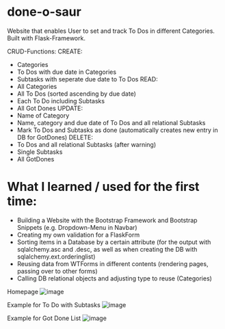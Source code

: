 # done-o-saur
Website that enables User to set and track To Dos in different Categories. Built with Flask-Framework.

CRUD-Functions:
CREATE:
- Categories
- To Dos with due date in Categories
- Subtasks with seperate due date to To Dos
READ:
- All Categories
- All To Dos (sorted ascending by due date)
- Each To Do including Subtasks
- All Got Dones
UPDATE:
- Name of Category
- Name, category and due date of To Dos and all relational Subtasks
- Mark To Dos and Subtasks as done (automatically creates new entry in DB for GotDones)
DELETE:
- To Dos and all relational Subtasks (after warning)
- Single Subtasks
- All GotDones

# What I learned / used for the first time:
- Building a Website with the Bootstrap Framework and Bootstrap Snippets (e.g. Dropdown-Menu in Navbar)
- Creating my own validation for a FlaskForm
- Sorting items in a Database by a certain attribute (for the output with sqlalchemy.asc and .desc, as well as when creating the DB with sqlalchemy.ext.orderinglist)
- Reusing data from WTForms in different contents (rendering pages, passing over to other forms)
- Calling DB relational objects and adjusting type to reuse (Categories)

Homepage
![image](https://github.com/lauraporsch/done-o-saur/assets/127047376/9037002c-20fe-490a-9d7f-92614336cb49)

Example for To Do with Subtasks
![image](https://github.com/lauraporsch/done-o-saur/assets/127047376/49825767-fc88-4a5b-a939-daf716e0449e)

Example for Got Done List
![image](https://github.com/lauraporsch/done-o-saur/assets/127047376/a50fade2-3218-4657-8099-5545eae2a863)

